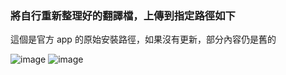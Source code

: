 ### 將自行重新整理好的翻譯檔，上傳到指定路徑如下
這個是官方 app 的原始安裝路徑，如果沒有更新，部分內容仍是舊的

![image](https://github.com/user-attachments/assets/241e486f-2390-4b13-92c3-42c64ad211b4)
![image](https://github.com/user-attachments/assets/a3102ca4-f26c-480a-a6ec-e5dd01dad52e)


